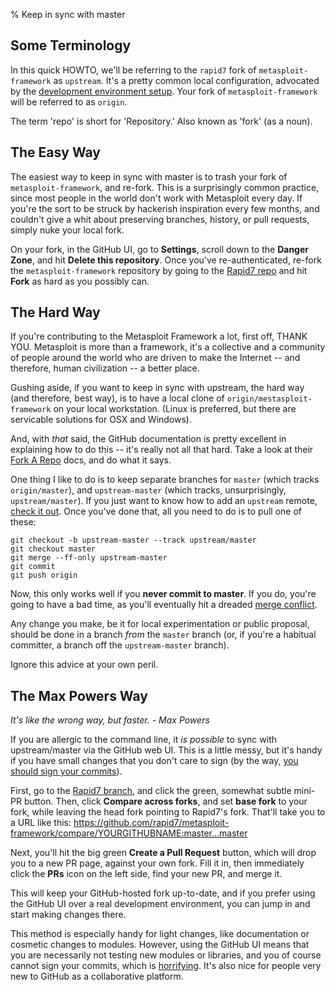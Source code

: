 % Keep in sync with master

## Some Terminology

In this quick HOWTO, we'll be referring to the `rapid7` fork of `metasploit-framework` as `upstream`. It's a pretty common local configuration, advocated by the [development environment setup](http://r-7.co/MSF-DEV). Your fork of `metasploit-framework` will be referred to as `origin`.

The term 'repo' is short for 'Repository.' Also known as 'fork' (as a noun).

## The Easy Way

The easiest way to keep in sync with master is to trash your fork of `metasploit-framework`, and re-fork. This is a surprisingly common practice, since most people in the world don't work with Metasploit every day. If you're the sort to be struck by hackerish inspiration every few months, and couldn't give a whit about preserving branches, history, or pull requests, simply nuke your local fork.

On your fork, in the GitHub UI, go to **Settings**, scroll down to the **Danger Zone**, and hit **Delete this repository**. Once you've re-authenticated, re-fork the `metasploit-framework` repository by going to the [Rapid7 repo](https://github.com/rapid7/metasploit-framework) and hit **Fork** as hard as you possibly can.

## The Hard Way

If you're contributing to the Metasploit Framework a lot, first off, THANK YOU. Metasploit is more than a framework, it's a collective and a community of people around the world who are driven to make the Internet -- and therefore, human civilization -- a better place.

Gushing aside, if you want to keep in sync with upstream, the hard way (and therefore, best way), is to have a local clone of `origin/mestasploit-framework` on your local workstation. (Linux is preferred, but there are servicable solutions for OSX and Windows).

And, with *that* said, the GitHub documentation is pretty excellent in explaining how to do this -- it's really not all that hard. Take a look at their [Fork A Repo](https://help.github.com/articles/fork-a-repo/) docs, and do what it says.

One thing I like to do is to keep separate branches for `master` (which tracks `origin/master`), and `upstream-master` (which tracks, unsurprisingly, `upstream/master`). If you just want to know how to add an `upstream` remote, [check it out](https://help.github.com/articles/configuring-a-remote-for-a-fork/). Once you've done that, all you need to do is to pull one of these:

```
git checkout -b upstream-master --track upstream/master
git checkout master
git merge --ff-only upstream-master
git commit
git push origin
```

Now, this only works well if you **never commit to master**. If you do, you're going to have a bad time, as you'll eventually hit a dreaded [merge conflict](https://help.github.com/articles/resolving-merge-conflicts/).

Any change you make, be it for local experimentation or public proposal, should be done in a branch *from* the `master` branch (or, if you're a habitual committer, a branch off the `upstream-master` branch).

Ignore this advice at your own peril.

## The Max Powers Way

*It's like the wrong way, but faster.*
*- Max Powers*

If you are allergic to the command line, it *is possible* to sync with upstream/master via the GitHub web UI. This is a little messy, but it's handy if you have small changes that you don't care to sign (by the way, [you should sign your commits](http://mikegerwitz.com/papers/git-horror-story)).

First, go to the [Rapid7 branch](https://github.com/rapid7/metasploit-framework), and click the green, somewhat subtle mini-PR button. Then, click **Compare across forks**, and set **base fork** to your fork, while leaving the head fork pointing to Rapid7's fork. That'll take you to a URL like this: https://github.com/rapid7/metasploit-framework/compare/YOURGITHUBNAME:master...master

Next, you'll hit the big green **Create a Pull Request** button, which will drop you to a new PR page, against your own fork. Fill it in, then immediately click the **PRs** icon on the left side, find your new PR, and merge it.

This will keep your GitHub-hosted fork up-to-date, and if you prefer using the GitHub UI over a real development environment, you can jump in and start making changes there.

This method is especially handy for light changes, like documentation or cosmetic changes to modules. However, using the GitHub UI means that you are necessarily not testing new modules or libraries, and you of course cannot sign your commits, which is [horrifying](http://mikegerwitz.com/papers/git-horror-story). It's also nice for people very new to GitHub as a collaborative platform.


